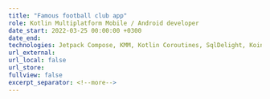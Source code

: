 ```yaml
---
title: "Famous football club app"
role: Kotlin Multiplatform Mobile / Android developer
date_start: 2022-03-25 00:00:00 +0300
date_end:
technologies: Jetpack Compose, KMM, Kotlin Coroutines, SqlDelight, Koin, Ktor, Polyglot, Moko-Resources
url_external:
url_local: false
url_store:
fullview: false
excerpt_separator: <!--more-->
---
```

